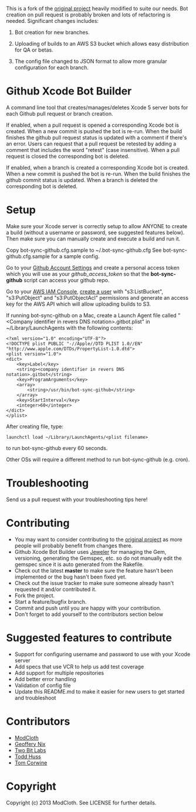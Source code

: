 This is a fork of the [original project](https://github.com/modcloth-labs/github-xcode-bot-builder) heavily modified to suite our needs. Bot creation on pull request is probably broken and lots of refactoring is needed. Significant changes includes:

1. Bot creation for new branches.

2. Uploading of builds to an AWS S3 bucket which allows easy distribution for QA or betas.

3. The config file changed to JSON format to allow more granular configuration for each branch.

Github Xcode Bot Builder
===============================
A command line tool that creates/manages/deletes Xcode 5 server bots for each Github pull request or branch creation.

If enabled, when a pull request is opened a corresponding Xcode bot is created. When a new commit is pushed the bot is re-run. When the build finishes the github pull request status is updated with a comment if there's an error. Users can request that a pull request be retested by adding a comment that includes the word "retest" (case insensitive). When a pull request is closed the corresponding bot is deleted.

If enabled, when a branch is created a corresponding Xcode bot is created. When a new commit is pushed the bot is re-run. When the build finishes the github commit status is updated. When a branch is deleted the corresponding bot is deleted.

Setup
====================================
Make sure your Xcode server is correctly setup to allow ANYONE to create a build (without a username or password, see suggested features below).
Then make sure you can manually create and execute a build and run it.

Copy bot-sync-github.cfg.sample to ~/.bot-sync-github.cfg
See bot-sync-github.cfg.sample for a sample config.

Go to your [Github Account Settings](https://github.com/settings/applications) and create a personal access token which
you will use as your *github_access_token* so that the **bot-sync-github** script can access your github repo.

Go to your [AWS IAM Console](https://console.aws.amazon.com/iam/home?#users), [create a user](http://docs.aws.amazon.com/AWSSdkDocsRuby/latest/DeveloperGuide/ruby-dg-setup.html) with "s3:ListBucket", "s3:PutObject" and "s3:PutObjectAcl" permissions and generate an access key for the AWS API which will allow uploading builds to S3.

If running bot-sync-github on a Mac, create a Launch Agent file called "\<Company identifier in revers DNS notation\>.gitbot.plist" in ~/Library/LaunchAgents with the following contents:

```
<?xml version="1.0" encoding="UTF-8"?>
<!DOCTYPE plist PUBLIC "-//Apple//DTD PLIST 1.0//EN" "http://www.apple.com/DTDs/PropertyList-1.0.dtd">
<plist version="1.0">
<dict>
    <key>Label</key>
    <string><company identifier in revers DNS notation>.gitbot</string>
    <key>ProgramArguments</key>
    <array>
        <string>/usr/bin/bot-sync-github</string>
    </array>
    <key>StartInterval</key>
    <integer>60</integer>
</dict>
</plist>
```

After creating file, type:
```
launchctl load ~/Library/LaunchAgents/<plist filename>
```
to run bot-sync-github every 60 seconds.

Other OSs will require a different method to run bot-sync-github (e.g. cron).

Troubleshooting
====================================
Send us a pull request with your troubleshooting tips here!

Contributing
====================================
* You may want to consider contributing to the [original project](https://github.com/modcloth-labs/github-xcode-bot-builder) as more people will probably benefit from changes there.
* Github Xcode Bot Builder uses [Jeweler](https://github.com/technicalpickles/jeweler) for managing the Gem, versioning, generating the Gemspec, etc. so do not manually edit the gemspec since it is auto generated from the Rakefile.
* Check out the latest **master** to make sure the feature hasn't been implemented or the bug hasn't been fixed yet.
* Check out the issue tracker to make sure someone already hasn't requested it and/or contributed it.
* Fork the project.
* Start a feature/bugfix branch.
* Commit and push until you are happy with your contribution.
* Don't forget to add yourself to the contributors section below

Suggested features to contribute
====================================
* Support for configuring username and password to use with your Xcode server
* Add specs that use VCR to help us add test coverage
* Add support for multiple repositories
* Add better error handling
* Validation of config file
* Update this README.md to make it easier for new users to get started and troubleshoot

Contributors
====================================
 - [ModCloth](http://www.modcloth.com/)
 - [Geoffery Nix](http://github.com/geoffnix)
 - [Two Bit Labs](http://twobitlabs.com/)
 - [Todd Huss](http://github.com/thuss)
 - [Tom Corwine](https://github.com/TomCorwine)

Copyright
====================================
Copyright (c) 2013 ModCloth. See LICENSE for further details.


